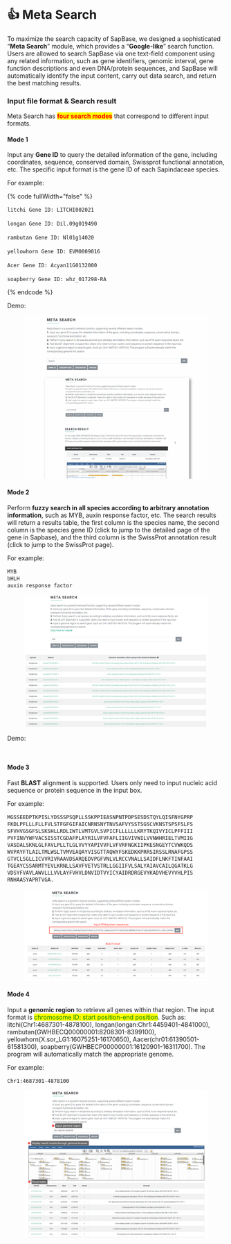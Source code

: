 # 👍 Meta Search

To maximize the search capacity of SapBase, we designed a sophisticated “**Meta Search**” module, which provides a “**Google-like**” search function. Users are allowed to search SapBase via one text-field component using any related information, such as gene identifiers, genomic interval, gene function descriptions and even DNA/protein sequences, and SapBase will automatically identify the input content, carry out data search, and return the best matching results.

### Input file format & Search result <a href="#input-file-format--search-result" id="input-file-format--search-result"></a>

Meta Search has <mark style="color:red;">**four search modes**</mark> that correspond to different input formats.

#### Mode 1

Input any **Gene ID** to query the detailed information of the gene, including coordinates, sequence, conserved domain, Swissprot functional annotation, etc. The specific input format is the gene ID of each Sapindaceae species.&#x20;

For example:&#x20;

{% code fullWidth="false" %}
```
litchi Gene ID: LITCHI002021

longan Gene ID: Dil.09g019490

rambutan Gene ID: Nl01g14020

yellowhorn Gene ID: EVM0009016

Acer Gene ID: Acyan11G0132000

soapberry Gene ID: whz_017298-RA
```
{% endcode %}

Demo:

<figure><img src="../.gitbook/assets/meta_search_mode1.gif" alt=""><figcaption></figcaption></figure>

#### Mode 2

Perform **fuzzy search in all species according to arbitrary annotation information**, such as MYB, auxin response factor, etc. The search results will return a results table, the first column is the species name, the second column is the species gene ID (click to jump to the detailed page of the gene in Sapbase), and the third column is the SwissProt annotation result (click to jump to the SwissProt page).

For example:

```
MYB
bHLH
auxin response factor
```

<figure><img src="../.gitbook/assets/image (6).png" alt=""><figcaption></figcaption></figure>

Demo:

<figure><img src="../.gitbook/assets/meta_search_mode2.gif" alt=""><figcaption></figcaption></figure>

#### Mode 3

Fast **BLAST** alignment is supported. Users only need to input nucleic acid sequence or protein sequence in the input box.

For example:

```
MGSSEEDPTKPISLYDSSSPSQPLLSSKPPIEASNPNTPDPSESDSTQYLQISFNYGPRP
FKDLPFLLLFLLFVLSTFGFGIFAICNRNSNYTNVSAFVYSSTSGSCVKNSTSPSFSLFS
SFVHVGSGFSLSKSHLLRDLIWTLVMTGVLSVPICFLLLLLLKRYTKQIVYICLPFFIII
PVFINVYWFVACSISSTCGDAFPLAYRILVFVFAFLIIGVIVWILVVNWHRIELTVMIIG
VASDALSKNLGLFAVLPLLTLGLVVYYAPIVVFLVFVRFNGKIIPKESNGEYTCVWKQDS
WVPAYFTLAILTMLWSLTVMVEAQAYVISGTTAQWYFSKEDKKPRRSIRSSLRNAFGPSS
GTVCLSGLLICVVRIVRAAVDSARQEDVPGFVNLVLRCCVNALLSAIDFLNKFTINFAAI
TGEAYCSSARMTYEVLKRNLLSAVFVETVSTRLLGGIIFVLSALYAIAVCAILQGATKLG
VDSYFVAVLAWVLLLVVLAYFVHVLDNVIDTVYICYAIDRDRGEVYKADVHEVYVHLPIS
RNHAASYAPRTVGA.
```

<figure><img src="../.gitbook/assets/image-20240313105642217.png" alt=""><figcaption></figcaption></figure>

#### Mode 4

Input a **genomic region** to retrieve all genes within that region. The input format is <mark style="color:green;">chromosome ID: start position-end position</mark>. Such as: litchi(Chr1:4687301-4878100), longan(longan:Chr1:4459401-4841000), rambutan(GWHBECQ00000001:8208301-8399100), yellowhorn(X.sor\_LG1:16075251-16170650), Aacer(chr01:61390501-61581300), soapberry(GWHBECP00000001:16120901-16311700). The program will automatically match the appropriate genome.

For example:

```
Chr1:4687301-4878100
```

<figure><img src="../.gitbook/assets/image-20240313111027955.png" alt=""><figcaption></figcaption></figure>

